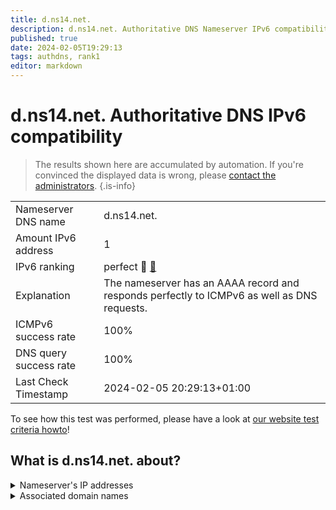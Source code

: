 ```yaml
---
title: d.ns14.net.
description: d.ns14.net. Authoritative DNS Nameserver IPv6 compatibility
published: true
date: 2024-02-05T19:29:13
tags: authdns, rank1
editor: markdown
---
```


# d.ns14.net. Authoritative DNS IPv6 compatibility

> The results shown here are accumulated by automation. If you're convinced the displayed data is wrong, please [contact the administrators](/howto/chat). 
{.is-info}




|   |   |
| - | - |
| Nameserver DNS name | d.ns14.net.
| Amount IPv6 address | 1
| IPv6 ranking | perfect :1st_place_medal: [🔗](/howto/ranking) |
| Explanation | The nameserver has an AAAA record and responds perfectly to ICMPv6 as well as DNS requests. |
| ICMPv6 success rate | 100%|
| DNS query success rate | 100% |
| Last Check Timestamp | 2024-02-05 20:29:13+01:00 |

To see how this test was performed, please have a look at [our website test criteria howto](/howto/testcriteria/authdns)!


## What is d.ns14.net. about?




<details>
<summary>Nameserver's IP addresses</summary>

2607:f1c0:1800:8091:74:208:254:254

</details>



<details>
<summary>Associated domain names</summary>

www.bmas.de

www.bmfsfj.de

www.bmuv.de

www.bundesfinanzhof.de

www.bundesfinanzministerium.de

</details>
